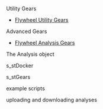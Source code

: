 Utility Gears
* [Flywheel Utility Gears](https://docs.flywheel.io/display/EM/Utility+Gears)

Advanced Gears
* [Flywheel Analysis Gears](https://docs.flywheel.io/display/EM/Analysis+Gears)

The Analysis object

s_stDocker

s_stGears

example scripts

uploading and downloading analyses

